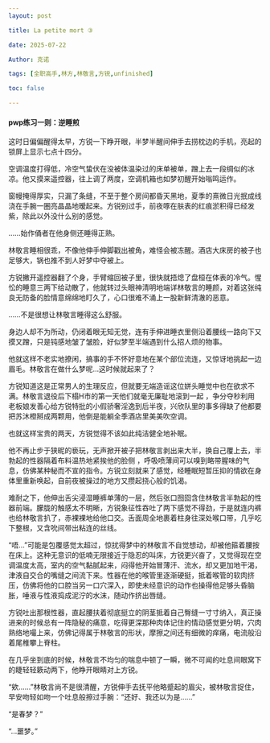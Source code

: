 ```yaml
---
layout: post

title: La petite mort ③ 

date: 2025-07-22

Author: 克诺

tags: [全职高手,林方,林敬言,方锐,unfinished]

toc: false

---
```


#### pwp练习一则：逆睡煎

这时日偏偏醒得太早，方锐一下睁开眼，半梦半醒间伸手去捞枕边的手机，亮起的锁屏上显示七点十四分。

空调温度打得低，冷空气蛰伏在没被体温染过的床单被单，蹭上去一段绸似的冰凉。他又摸来遥控器，往上调了两度，空调机箱也如梦初醒开始嗡鸣运作。

窗幔掩得厚实，只漏了条缝，不至于整个房间都昏天黑地，夏季的熹微日光抿成线浇在手腕一圈亮晶晶地暧起来。方锐别过手，前夜啄在肤表的红痕淤积得已经发紫，除此以外没什么别的感觉。

……始作俑者在他身侧还睡得正熟。

林敬言睡相很乖，不像他伸手伸脚戳出被角，难怪会被冻醒。酒店大床房的被子也足够大，锅也推不到人好梦中夺被上。

方锐撇开遥控器翻了个身，手臂缩回被子里，很快就捂熄了盘桓在体表的冷气。惺忪的睡意三两下给动散了，他就转过头眼神清明地端详林敬言的睡颜，对着这张纯良无防备的脸情意绵绵地盯久了，心口很难不涌上一股新鲜清澈的恶意。

……不是很想让林敬言睡得这么舒服。

身边人却不为所动，仍闭着眼无知无觉，连有手伸进睡衣里侧沿着腰线一路向下又摸又蹭，只是钝感地皱了皱脸，好似梦至半端遇到什么招人烦的物事。

他就这样不老实地撩闲，搞事的手不怀好意地在某个部位流连，又惊讶地挑起一边眉毛。林敬言在做什么梦呢…这时候就起来了？

方锐知道这是正常男人的生理反应，但就要无端造谣这位姘头睡觉中也在欲求不满。林敬言退役后下榻H市的第一天他们就毫无廉耻地滚到一起 ，争分夺秒利用老板娘发善心给方锐特批的小假骄奢淫逸到后半夜，兴欣队里的事多得缺了他都要把苏沐橙掰成两颗用，他倒是能躺全季酒店里美美吹空调。

也就这样宝贵的两天，方锐觉得不该如此纯洁健全地补眠。

他不再止步于狭昵的亵玩，无声掀开被子把林敬言剥出来大半，换自己覆上去，半勃起的性器隔着布料温热地紧挨他的脸侧 ，呼吸喷薄间可以嗅到略带腥味的气息，仿佛某种秘而不宣的指令。方锐立刻就来了感觉，经睡眠短暂压抑的情欲在身体里重新唤起，自前夜被操过的地方又攒起挠心般的饥渴。

难耐之下，他伸出舌尖浸湿睡裤单薄的一层，然后张口囫囵含住林敬言半勃起的性器前端。朦胧的触感太不明晰，方锐象征性吞吐了两下感觉不得劲，于是就连内裤也给林敬言扒了，赤裸裸地给他口交。舌面周全地裹着柱身往深处喉口带，几乎吃下整根，又含吮间带出粘连的丝线。

“唔…”可能是包覆感觉太超过，惊扰得梦中的林敬言不自觉想动，却被他箍着腰按在床上。这种无意识的低喃无限接近于隐忍的叫床，方锐更兴奋了，又觉得现在空调温度太高，室内的空气黏腻起来，闷得他开始冒薄汗、流水，却又更加地干渴，津液自交合的嘴缝之间流下来。性器在他的喉管里逐渐硬挺，抵着喉管的软肉挤压，仿佛将他的口腔当另一口穴深入，即使未经意识的动作也操得他足够头昏脑胀，唾液与性液捣成泥泞的水沫，随动作挤出唇缝。

方锐吐出那根性器，直起腰扶着彻底挺立的阴茎抵着自己臀缝一寸寸纳入，真正操进来的时候总有一阵隐秘的痛意，吃得更深那种肉体记住的情动感觉更分明，穴肉熟络地嘬上来，仿佛记得属于林敬言的形状，摩擦之间还有细微的痒痛，电流般沿着尾椎攀上脊柱。

在几乎坐到底的时候，林敬言不均匀的喘息中顿了一瞬，微不可闻的吐息间眼窝下的睫轻轻簌动两下，他睁开眼睛对上方锐。

“欸……”林敬言尚不是很清醒，方锐伸手去抚平他略蹙起的眉尖，被林敬言捉住，早安吻轻如吻一个吐息般擦过手腕：“还好、我还以为是……”

“是春梦？”

“…噩梦。”
